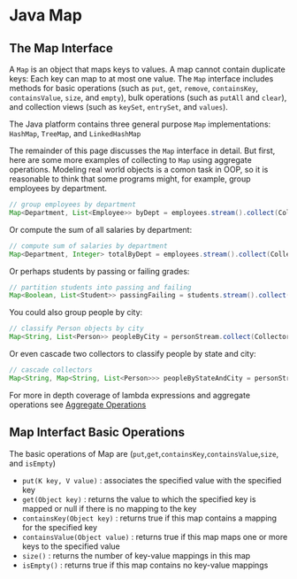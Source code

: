 # Java Map

## The Map Interface

A `Map` is an object that maps keys to values. A map cannot contain duplicate keys: Each key can map to at most one value. The `Map` interface includes methods for basic operations (such as `put`, `get`, `remove`, `containsKey`, `containsValue`, `size`, and `empty`), bulk operations (such as `putAll` and `clear`), and collection views (such as `keySet`, `entrySet`, and `values`).

The Java platform contains three general purpose `Map` implementations: `HashMap`, `TreeMap`, and `LinkedHashMap`

The remainder of this page discusses the `Map` interface in detail. But first, here are some more examples of collecting to `Map` using aggregate operations. Modeling real world objects is a comon task in OOP, so it is reasonable to think that some programs might, for example, group employees by department.

```java
// group employees by department
Map<Department, List<Employee>> byDept = employees.stream().collect(Collectors.groupBy(Employee::getDepartment));
```

Or compute the sum of all salaries by department:

```java
// compute sum of salaries by department
Map<Department, Integer> totalByDept = employees.stream().collect(Collectors.groupBy(Employee::getDepartment, Collectors.summingInt(Employee::getSalary)));
```

Or perhaps students by passing or failing grades:

```java
// partition students into passing and failing
Map<Boolean, List<Student>> passingFailing = students.stream().collect(Collectors.partitionBy(s -> s.getGrade() >= PASS_THRESHOLD));
```

You could also group people by city:

```java
// classify Person objects by city
Map<String, List<Person>> peopleByCity = personStream.collect(Collectors.groupBy(Person::getCity));
```

Or even cascade two collectors to classify people by state and city:

```java
// cascade collectors
Map<String, Map<String, List<Person>>> peopleByStateAndCity = personStream.collect(Collectors.groupBy(Person::getState,Collectors.groupinBy(Person::getCity)))
```

For more in depth coverage of lambda expressions and aggregate operations see [Aggregate Operations](https://docs.oracle.com/javase/tutorial/collections/streams/index.html)

## Map Interfact Basic Operations

The basic operations of Map are (`put`,`get`,`containsKey`,`containsValue`,`size`, and `isEmpty`)

- `put(K key, V value)` : associates the specified value with the specified key
- `get(Object key)` : returns the value to which the specified key is mapped or null if there is no mapping to the key
- `containsKey(Object key)` : returns true if this map contains a mapping for the specified key
- `containsValue(Object value)` : returns true if this map maps one or more keys to the specified value
- `size()` : returns the number of key-value mappings in this map
- `isEmpty()` : returns true if this map contains no key-value mappings
